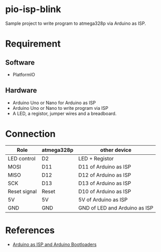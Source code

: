 # pio-isp-blink
Sample project to write program to atmega328p via Arduino as ISP.

# Requirement

## Software

- PlatformIO

## Hardware

- Arduino Uno or Nano for Arduino as ISP
- Arduino Uno or Nano to write program via ISP
- A LED, a registor, jumper wires and a breadboard.

# Connection

Role         | atmega328p | other device
------------ | ---------- | ------------
LED control  | D2         | LED + Registor
MOSI         | D11        | D11 of Arduino as ISP
MISO         | D12        | D12 of Arduino as ISP
SCK          | D13        | D13 of Arduino as ISP
Reset signal | Reset      | D10 of Arduino as ISP
5V           | 5V         | 5V of Arduino as ISP
GND          | GND        | GND of LED and Arduino as ISP

# References
- [Arduino as ISP and Arduino Bootloaders](https://www.arduino.cc/en/Tutorial/ArduinoISP)
